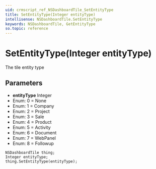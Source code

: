 ```yaml
---
uid: crmscript_ref_NSDashboardTile_SetEntityType
title: SetEntityType(Integer entityType)
intellisense: NSDashboardTile.SetEntityType
keywords: NSDashboardTile, GetEntityType
so.topic: reference
---
```


# SetEntityType(Integer entityType)

The tile entity type

## Parameters

* **entityType** Integer
* Enum: 0 = None
* Enum: 1 = Company
* Enum: 2 = Project
* Enum: 3 = Sale
* Enum: 4 = Product
* Enum: 5 = Activity
* Enum: 6 = Document
* Enum: 7 = WebPanel
* Enum: 8 = Followup

```crmscript
NSDashboardTile thing;
Integer entityType;
thing.SetEntityType(entityType);
```

